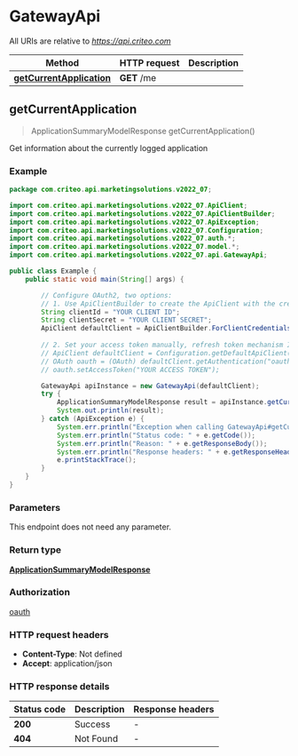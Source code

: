 # GatewayApi

All URIs are relative to *https://api.criteo.com*

| Method | HTTP request | Description |
|------------- | ------------- | -------------|
| [**getCurrentApplication**](GatewayApi.md#getCurrentApplication) | **GET** /me |  |



## getCurrentApplication

> ApplicationSummaryModelResponse getCurrentApplication()



Get information about the currently logged application

### Example

```java
package com.criteo.api.marketingsolutions.v2022_07;

import com.criteo.api.marketingsolutions.v2022_07.ApiClient;
import com.criteo.api.marketingsolutions.v2022_07.ApiClientBuilder;
import com.criteo.api.marketingsolutions.v2022_07.ApiException;
import com.criteo.api.marketingsolutions.v2022_07.Configuration;
import com.criteo.api.marketingsolutions.v2022_07.auth.*;
import com.criteo.api.marketingsolutions.v2022_07.model.*;
import com.criteo.api.marketingsolutions.v2022_07.api.GatewayApi;

public class Example {
    public static void main(String[] args) {

        // Configure OAuth2, two options:
        // 1. Use ApiClientBuilder to create the ApiClient with the credentials you want, refresh token mechanism IS handled for you 💚
        String clientId = "YOUR CLIENT ID";
        String clientSecret = "YOUR CLIENT SECRET";
        ApiClient defaultClient = ApiClientBuilder.ForClientCredentials(clientId, clientSecret);
        
        // 2. Set your access token manually, refresh token mechanism IS NOT handled by the client
        // ApiClient defaultClient = Configuration.getDefaultApiClient();
        // OAuth oauth = (OAuth) defaultClient.getAuthentication("oauth");
        // oauth.setAccessToken("YOUR ACCESS TOKEN");

        GatewayApi apiInstance = new GatewayApi(defaultClient);
        try {
            ApplicationSummaryModelResponse result = apiInstance.getCurrentApplication();
            System.out.println(result);
        } catch (ApiException e) {
            System.err.println("Exception when calling GatewayApi#getCurrentApplication");
            System.err.println("Status code: " + e.getCode());
            System.err.println("Reason: " + e.getResponseBody());
            System.err.println("Response headers: " + e.getResponseHeaders());
            e.printStackTrace();
        }
    }
}
```

### Parameters

This endpoint does not need any parameter.

### Return type

[**ApplicationSummaryModelResponse**](ApplicationSummaryModelResponse.md)

### Authorization

[oauth](../README.md#oauth)

### HTTP request headers

- **Content-Type**: Not defined
- **Accept**: application/json


### HTTP response details
| Status code | Description | Response headers |
|-------------|-------------|------------------|
| **200** | Success |  -  |
| **404** | Not Found |  -  |

